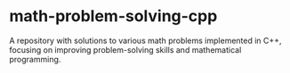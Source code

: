 # math-problem-solving-cpp
A repository with solutions to various math problems implemented in C++, focusing on improving problem-solving skills and mathematical programming.
